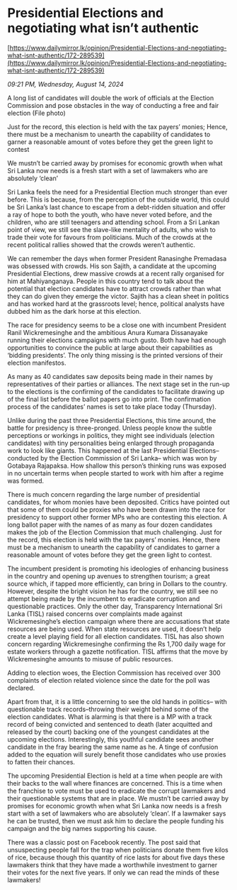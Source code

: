 # Presidential Elections  and negotiating what isn’t authentic

[https://www.dailymirror.lk/opinion/Presidential-Elections-and-negotiating-what-isnt-authentic/172-289539](https://www.dailymirror.lk/opinion/Presidential-Elections-and-negotiating-what-isnt-authentic/172-289539)

*09:21 PM, Wednesday, August 14, 2024*

A long list of candidates will double the work of officials at the Election Commission and pose obstacles in the way of conducting a free and fair election (File photo)

Just for the record, this election is held with the tax payers’ monies; Hence, there must be a mechanism to unearth the capability of candidates to garner a reasonable amount of votes before they get the green light to contest

We mustn’t be carried away by promises for economic growth when what Sri Lanka now needs is a fresh start with a set of lawmakers who are absolutely ‘clean’

Sri Lanka feels the need for a Presidential Election much stronger than ever before. This is because, from the perception of the outside world, this could be Sri Lanka’s last chance to escape from a debt-ridden situation and offer a ray of hope to both the youth, who have never voted before, and the children, who are still teenagers and attending school. From a Sri Lankan point of view, we still see the slave-like mentality of adults, who wish to trade their vote for favours from politicians. Much of the crowds at the recent political rallies showed that the crowds weren’t authentic.

We can remember the days when former President Ranasinghe Premadasa was obsessed with crowds. His son Sajith, a candidate at the upcoming Presidential Elections, drew massive crowds at a recent rally organised for him at Mahiyanganaya. People in this country tend to talk about the potential that election candidates have to attract crowds rather than what they can do given they emerge the victor. Sajith has a clean sheet in politics and has worked hard at the grassroots level; hence, political analysts have dubbed him as the dark horse at this election.

The race for presidency seems to be a close one with incumbent President Ranil Wickremesinghe and the ambitious Anura Kumara Dissanayake running their elections campaigns with much gusto. Both have had enough opportunities to convince the public at large about their capabilities as ‘bidding presidents’. The only thing missing is the printed versions of their election manifestos.

As many as 40 candidates saw deposits being made in their names by representatives of their parties or alliances. The next stage set in the run-up to the elections is the confirming of the candidates to facilitate drawing up of the final list before the ballot papers go into print. The confirmation process of the candidates’ names is set to take place today (Thursday).

Unlike during the past three Presidential Elections, this time around, the battle for presidency is three-pronged. Unless people know the subtle perceptions or workings in politics, they might see individuals (election candidates) with tiny personalities being enlarged through propaganda work to look like giants. This happened at the last Presidential Elections– conducted by the Election Commission of Sri Lanka– which was won by Gotabaya Rajapaksa. How shallow this person’s thinking runs was exposed in no uncertain terms when people started to work with him after a regime was formed.

There is much concern regarding the large number of presidential candidates, for whom monies have been deposited. Critics have pointed out that some of them could be proxies who have been drawn into the race for presidency to support other former MPs who are contesting this election. A long ballot paper with the names of as many as four dozen candidates makes the job of the Election Commission that much challenging. Just for the record, this election is held with the tax payers’ monies. Hence, there must be a mechanism to unearth the capability of candidates to garner a reasonable amount of votes before they get the green light to contest.

The incumbent president is promoting his ideologies of enhancing business in the country and opening up avenues to strengthen tourism; a great source which, if tapped more efficiently, can bring in Dollars to the country. However, despite the bright vision he has for the country, we still see no attempt being made by the incumbent to eradicate corruption and questionable practices. Only the other day, Transparency International Sri Lanka (TISL) raised concerns over complaints made against Wickremesinghe’s election campaign where there are accusations that state resources are being used. When state resources are used, it doesn’t help create a level playing field for all election candidates. TISL has also shown concern regarding Wickremesinghe confirming the Rs 1,700 daily wage for estate workers through a gazette notification. TISL affirms that the move by Wickremesinghe amounts to misuse of public resources.

Adding to election woes, the Election Commission has received over 300 complaints of election related violence since the date for the poll was declared.

Apart from that, it is a little concerning to see the old hands in politics– with questionable track records–throwing their weight behind some of the election candidates. What is alarming is that there is a MP with a track record of being convicted and sentenced to death (later acquitted and released by the court) backing one of the youngest candidates at the upcoming elections. Interestingly, this youthful candidate sees another candidate in the fray bearing the same name as he. A tinge of confusion added to the equation will surely benefit those candidates who use proxies to fatten their chances.

The upcoming Presidential Election is held at a time when people are with their backs to the wall where finances are concerned. This is a time when the franchise to vote must be used to eradicate the corrupt lawmakers and their questionable systems that are in place. We mustn’t be carried away by promises for economic growth when what Sri Lanka now needs is a fresh start with a set of lawmakers who are absolutely ‘clean’. If a lawmaker says he can be trusted, then we must ask him to declare the people funding his campaign and the big names supporting his cause.

There was a classic post on Facebook recently. The post said that unsuspecting people fall for the trap when politicians donate them five kilos of rice, because though this quantity of rice lasts for about five days these lawmakers think that they have made a worthwhile investment to garner their votes for the next five years. If only we can read the minds of these lawmakers!

